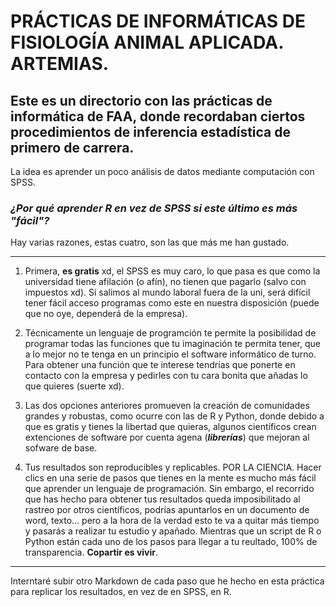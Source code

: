 # PRÁCTICAS DE INFORMÁTICAS DE FISIOLOGÍA ANIMAL APLICADA. ARTEMIAS.

## Este es un directorio con las prácticas de informática de FAA, donde recordaban ciertos procedimientos de inferencia estadística de primero de carrera. 

La idea es aprender un poco análisis de datos mediante computación con SPSS.

### *¿Por qué aprender R en vez de SPSS si este último es más "fácil"?*

Hay varias razones, estas cuatro, son las que más me han gustado.

---

1) Primera, **es gratis** xd, el SPSS es muy caro, lo que pasa es que como la universidad tiene afilación (o afín), no tienen que pagarlo (salvo con impuestos xd). Si salimos al mundo laboral fuera de la uni, será difícil tener fácil acceso programas como este en nuestra disposición (puede que no oye, dependerá de la empresa).

2) Técnicamente un lenguaje de programción te permite la posibilidad de programar todas las funciones que tu imaginación te permita tener, que a lo mejor no te tenga en un principio el software informático de turno. Para obtener una función que te interese tendrías que ponerte en contacto con la empresa y pedirles con tu cara bonita que añadas lo que quieres (suerte xd).

3) Las dos opciones anteriores promueven la creación de comunidades grandes y robustas, como ocurre con las de R y Python, donde debido a que es gratis y tienes la libertad que quieras, algunos científicos crean extenciones de software por cuenta agena (***librerías***) que mejoran al sofware de base.

4) Tus resultados son reproducibles y replicables. POR LA CIENCIA. Hacer clics en una serie de pasos que tienes en la mente es mucho más fácil que aprender un lenguaje de programación. Sin embargo, el recorrido que has hecho para obtener tus resultados queda imposibilitado al rastreo por otros científicos, podrías apuntarlos en un documento de word, texto... pero a la hora de la verdad esto te va a quitar más tiempo y pasarás a realizar tu estudio y apañado. Mientras que un script de R o Python están cada uno de los pasos para llegar a tu reultado, 100% de transparencia. **Copartir es vivir**.

---

Interntaré subir otro Markdown de cada paso que he hecho en esta práctica para replicar los resultados, en vez de en SPSS, en R.
